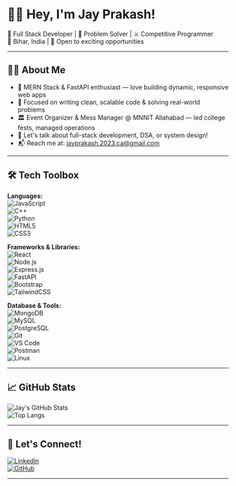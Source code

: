 # 👨‍💻 Hey, I'm Jay Prakash!

🚀 Full Stack Developer | 🧠 Problem Solver | ⚔️ Competitive Programmer  
📍 Bihar, India | 💼 Open to exciting opportunities  

---

## 🧑‍🚀 About Me  

- 🔧 MERN Stack & FastAPI enthusiast — love building dynamic, responsive web apps  
- 🎯 Focused on writing clean, scalable code & solving real-world problems  
- 🏛️ Event Organizer & Mess Manager @ MNNIT Allahabad — led college fests, managed operations  
- 💬 Let's talk about full-stack development, DSA, or system design!  
- 📬 Reach me at: [jayprakash.2023.ca@gmail.com](mailto:jayprakash.2023.ca@gmail.com)  

---

## 🛠️ Tech Toolbox  

**Languages:**  
![JavaScript](https://img.shields.io/badge/JavaScript-F7DF1E?style=for-the-badge&logo=javascript&logoColor=black)  
![C++](https://img.shields.io/badge/C++-00599C?style=for-the-badge&logo=cplusplus&logoColor=white)  
![Python](https://img.shields.io/badge/Python-3776AB?style=for-the-badge&logo=python&logoColor=white)  
![HTML5](https://img.shields.io/badge/HTML5-E34F26?style=for-the-badge&logo=html5&logoColor=white)  
![CSS3](https://img.shields.io/badge/CSS3-1572B6?style=for-the-badge&logo=css3&logoColor=white)  

**Frameworks & Libraries:**  
![React](https://img.shields.io/badge/React-20232A?style=for-the-badge&logo=react&logoColor=61DAFB)  
![Node.js](https://img.shields.io/badge/Node.js-339933?style=for-the-badge&logo=node.js&logoColor=white)  
![Express.js](https://img.shields.io/badge/Express.js-000000?style=for-the-badge&logo=express&logoColor=white)  
![FastAPI](https://img.shields.io/badge/FastAPI-009688?style=for-the-badge&logo=fastapi&logoColor=white)  
![Bootstrap](https://img.shields.io/badge/Bootstrap-7952B3?style=for-the-badge&logo=bootstrap&logoColor=white)  
![TailwindCSS](https://img.shields.io/badge/TailwindCSS-38B2AC?style=for-the-badge&logo=tailwind-css&logoColor=white)  

**Database & Tools:**  
![MongoDB](https://img.shields.io/badge/MongoDB-4EA94B?style=for-the-badge&logo=mongodb&logoColor=white)  
![MySQL](https://img.shields.io/badge/MySQL-4479A1?style=for-the-badge&logo=mysql&logoColor=white)  
![PostgreSQL](https://img.shields.io/badge/PostgreSQL-336791?style=for-the-badge&logo=postgresql&logoColor=white)  
![Git](https://img.shields.io/badge/Git-F05032?style=for-the-badge&logo=git&logoColor=white)  
![VS Code](https://img.shields.io/badge/VS%20Code-007ACC?style=for-the-badge&logo=visual-studio-code&logoColor=white)  
![Postman](https://img.shields.io/badge/Postman-FF6C37?style=for-the-badge&logo=postman&logoColor=white)  
![Linux](https://img.shields.io/badge/Linux-FCC624?style=for-the-badge&logo=linux&logoColor=black)  

---

## 📈 GitHub Stats  

![Jay's GitHub Stats](https://github-readme-stats.vercel.app/api?username=Jay17423&show_icons=true&theme=radical)  
![Top Langs](https://github-readme-stats.vercel.app/api/top-langs/?username=Jay17423&layout=compact&theme=radical)  

---

## 🤝 Let's Connect!  

[![LinkedIn](https://img.shields.io/badge/LinkedIn-blue?style=for-the-badge&logo=linkedin)](https://www.linkedin.com/in/jay-prakash17423)  
[![GitHub](https://img.shields.io/badge/GitHub-black?style=for-the-badge&logo=github)](https://github.com/Jay17423)  

---
